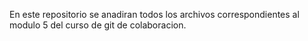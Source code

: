 En este repositorio se anadiran todos los archivos correspondientes al modulo 5 del curso de git de colaboracion.  
